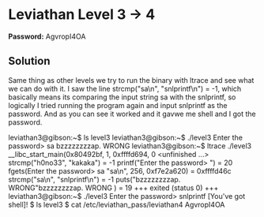 # Leviathan Level 3 -> 4

**Password:** AgvropI4OA

## Solution

Same thing as other levels we try to run the binary with ltrace and see what we can do with it. I saw the line strcmp("sa\n", "snlprintf\n")                                                            = -1, which basically means its comparing the input string sa with the snlprintf, so logically I tried running the program again and input snlprintf as the password. And as you can see it worked and it gavwe me shell and I got the password. 

leviathan3@gibson:~$ ls
level3
leviathan3@gibson:~$ ./level3 
Enter the password> sa
bzzzzzzzzap. WRONG
leviathan3@gibson:~$ ltrace ./level3 
__libc_start_main(0x80492bf, 1, 0xffffd694, 0 <unfinished ...>
strcmp("h0no33", "kakaka")                                                               = -1
printf("Enter the password> ")                                                           = 20
fgets(Enter the password> sa
"sa\n", 256, 0xf7e2a620)                                                           = 0xffffd46c
strcmp("sa\n", "snlprintf\n")                                                            = -1
puts("bzzzzzzzzap. WRONG"bzzzzzzzzap. WRONG
)                                                               = 19
+++ exited (status 0) +++
leviathan3@gibson:~$ ./level3
Enter the password> snlprintf
[You've got shell]!
$ ls
level3
$ cat /etc/leviathan_pass/leviathan4
AgvropI4OA
